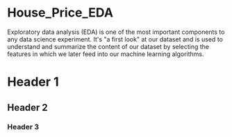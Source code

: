 # House_Price_EDA
Exploratory data analysis (EDA) is one of the most important components to any data science experiment. It's "a first look" at our dataset and is used to understand and summarize the content of our dataset by selecting the features in which we later feed into our machine learning algorithms.

# Header 1 
## Header 2 
### Header 3
